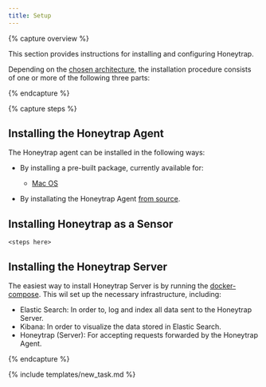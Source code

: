 ```yaml
---
title: Setup
---
```


{% capture overview %}

This section provides instructions for installing and configuring Honeytrap.

Depending on the [chosen architecture](/docs/concepts/framework/architecture/), the installation procedure consists of one or more of the following three parts:

{% endcapture %}

{% capture steps %}

## Installing the Honeytrap Agent

The Honeytrap agent can be installed in the following ways:

* By installing a pre-built package, currently available for:

	* [Mac OS](/docs/setup/packages/mac-os/)

* By installating the Honeytrap Agent [from source](/docs/setup/go/install-go/).

## Installing Honeytrap as a Sensor

`<steps here>`

## Installing the Honeytrap Server

The easiest way to install Honeytrap Server is by running the [docker-compose](/docs/setup/docker-compose/landing/). This wil set up the necessary infrastructure, including:

* Elastic Search: In order to, log and index all data sent to the Honeytrap Server.
* Kibana: In order to visualize the data stored in Elastic Search.
* Honeytrap (Server): For accepting requests forwarded by the Honeytrap Agent.

{% endcapture %}

{% include templates/new_task.md %}
